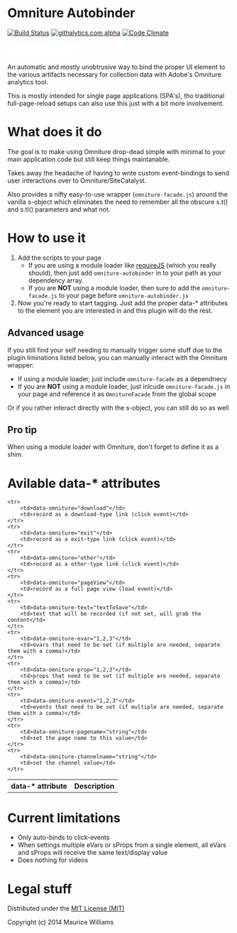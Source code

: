 Omniture Autobinder
====
[![Build Status](https://travis-ci.org/morficus/omniture-autobinder.svg?branch=master)](https://travis-ci.org/morficus/omniture-autobinder)
[![githalytics.com alpha](https://cruel-carlota.pagodabox.com/e210c3c11e25a2e6857d939932a6065f "githalytics.com")](http://githalytics.com/morficus/omniture-autobinder)
[![Code Climate](https://codeclimate.com/github/morficus/omniture-autobinder.png)](https://codeclimate.com/github/morficus/omniture-autobinder)
<iframe src="//benschwarz.github.io/bower-badges/embed.html?pkgname=" width="160" height="32" allowtransparency="true" frameborder="0" scrolling="0"></iframe>

An automatic and mostly unobtrusive way to bind the proper UI element to the various artifacts necessary for collection data with Adobe's Omniture analytics tool.

This is mostly intended for single page applications (SPA's), tho traditional full-page-reload setups can also use this just with a bit more involvement.

What does it do
====
The goal is to make using Omniture drop-dead simple with minimal to your main application code but still keep things maintanable.

Takes away the headache of having to write custom event-bindings to send user interactions over to Omniture/SiteCatalyst.

Also provides a nifty easy-to-use wrapper (```omniture-facade.js```) around the vanilla s-object which eliminates the need to remember all the obscure s.t() and s.tl() parameters and what not.

How to use it
====

1. Add the scripts to your page
    - If you are using a module loader like [requireJS](http://requirejs.org) (which you really should), then just add ```omniture-autobinder``` in to your path as your dependency array.
    - If you are **NOT** using a module loader, then sure to add the ```omniture-facade.js``` to your page before ```omniture-autobinder.js```
2. Now you're ready to start tagging. Just add the proper data-* attributes to the element you are interested in and this plugin will do the rest.

Advanced usage
---
If you still find your self needing to manually trigger some stuff due to the plugin liminations listed below, you can manually interact with the Omniture wrapper:

- If using a module loader, just include ```omniture-facade``` as a dependnecy
- If you are **NOT** using a module loader, just inlcude ```omniture-facade.js``` in your page and reference it as ```OmnitureFacade``` from the global scope

Or if you rather interact directly with the s-object, you can still do so as well

Pro tip
---
When using a module loader with Omniture, don't forget to define it as a shim.

Avilable data-* attributes
====

<table>
    <tr>
        <th>data-* attribute</th>
        <th>Description</th>
    </tr>

    <tr>
        <td>data-omniture="download"</td>
        <td>record as a download-type link (click event)</td>
    </tr>
    <tr>
        <td>data-omniture="exit"</td>
        <td>record as a exit-type link (click event)</td>
    </tr>
    <tr>
        <td>data-omniture="other"</td>
        <td>record as a other-type link (click event)</td>
    </tr>
    <tr>
        <td>data-omniture="pageView"</td>
        <td>record as a full page view (load event)</td>
    </tr>
    <tr>
        <td>data-omniture-text="textToSave"</td>
        <td>text that will be recorded (if not set, will grab the content</td>
    </tr>
    <tr>
        <td>data-omniture-evar="1,2,3"</td>
        <td>evars that need to be set (if multiple are needed, separate them with a comma)</td>
    </tr>
    <tr>
        <td>data-omniture-prop="1,2,3"</td>
        <td>props that need to be set (if multiple are needed, separate them with a comma)</td>
    </tr>
    <tr>
        <td>data-omniture-event="1,2,3"</td>
        <td>events that need to be set (if multiple are needed, separate them with a comma)</td>
    </tr>
    <tr>
        <td>data-omniture-pagename="string"</td>
        <td>set the page name to this value</td>
    </tr>
    <tr>
        <td>data-omniture-channelname="string"</td>
        <td>set the channel value</td>
    </tr>

</table>

Current limitations
===

- Only auto-binds to click-events
- When settings multiple eVars or sProps from a single element, all eVars and sProps will receive the same text/display value
- Does nothing for videos

Legal stuff
===
Distributed under the [MIT License (MIT)](http://mutedsolutions.mit-license.org/)

Copyright (c) 2014 Maurice Williams

